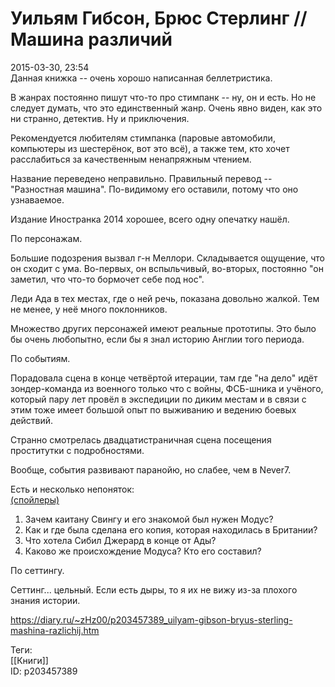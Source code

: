 Уильям Гибсон, Брюс Стерлинг // Машина различий
================================================

   
 2015-03-30, 23:54   
  Данная книжка -- очень хорошо написанная беллетристика.   
   
 В жанрах постоянно пишут что-то про стимпанк -- ну, он и есть. Но не следует думать, что это единственный жанр. Очень явно виден, как это ни странно, детектив. Ну и приключения.   
   
 Рекомендуется любителям стимпанка (паровые автомобили, компьютеры из шестерёнок, вот это всё), а также тем, кто хочет расслабиться за качественным ненапряжным чтением.   
   
 Название переведено неправильно. Правильный перевод -- "Разностная машина". По-видимому его оставили, потому что оно узнаваемое.   
   
 Издание Иностранка 2014 хорошее, всего одну опечатку нашёл.   
   
 По персонажам.   
   
 Большие подозрения вызвал г-н Меллори. Складывается ощущение, что он сходит с ума. Во-первых, он вспыльчивый, во-вторых, постоянно "он заметил, что что-то бормочет себе под нос".   
   
 Леди Ада в тех местах, где о ней речь, показана довольно жалкой. Тем не менее, у неё много поклонников.   
   
 Множество других персонажей имеют реальные прототипы. Это было бы очень любопытно, если бы я знал историю Англии того периода.   
   
 По событиям.   
   
 Порадовала сцена в конце четвёртой итерации, там где "на дело" идёт зондер-команда из военного только что с войны, ФСБ-шника и учёного, который пару лет провёл в экспедиции по диким местам и в связи с этим тоже имеет большой опыт по выживанию и ведению боевых действий.   
   
 Странно смотрелась двадцатистраничная сцена посещения проститутки с подробностями.   
   
 Вообще, события развивают паранойю, но слабее, чем в Never7.   
   
 Есть и несколько непоняток:   
  [(спойлеры)](https://zHz00.diary.ru/p203457389.htm?index=1#linkmore203457389m1)      
 1. Зачем каитану Свингу и его знакомой был нужен Модус?   
 2. Как и где была сделана его копия, которая находилась в Британии?   
 3. Что хотела Сибил Джерард в конце от Ады?   
 4. Каково же происхождение Модуса? Кто его составил?     
   
 По сеттингу.   
   
 Сеттинг... цельный. Если есть дыры, то я их не вижу из-за плохого знания истории.   
    
 <https://diary.ru/~zHz00/p203457389_uilyam-gibson-bryus-sterling-mashina-razlichij.htm>   
   
 Теги:   
 [[Книги]]   
 ID: p203457389